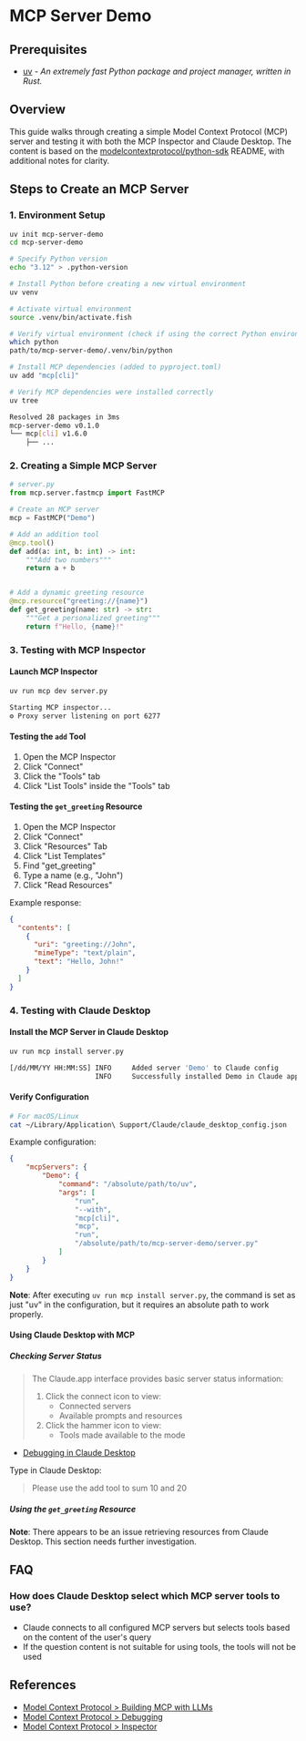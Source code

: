 # MCP Server Demo

## Prerequisites

- [uv](https://docs.astral.sh/uv/getting-started/installation/) - _An extremely fast Python package and project manager, written in Rust._

## Overview

This guide walks through creating a simple Model Context Protocol (MCP) server and testing it with both the MCP Inspector and Claude Desktop. The content is based on the [modelcontextprotocol/python-sdk](https://github.com/modelcontextprotocol/python-sdk/blob/c2ca8e03e046908935d089a2ceed4e80b0c29a24/README.md) README, with additional notes for clarity.

## Steps to Create an MCP Server

### 1. Environment Setup

```bash
uv init mcp-server-demo
cd mcp-server-demo

# Specify Python version
echo "3.12" > .python-version

# Install Python before creating a new virtual environment
uv venv 

# Activate virtual environment
source .venv/bin/activate.fish

# Verify virtual environment (check if using the correct Python environment)
which python
path/to/mcp-server-demo/.venv/bin/python

# Install MCP dependencies (added to pyproject.toml)
uv add "mcp[cli]"

# Verify MCP dependencies were installed correctly
uv tree

Resolved 28 packages in 3ms
mcp-server-demo v0.1.0
└── mcp[cli] v1.6.0
    ├── ...
```

### 2. Creating a Simple MCP Server

```python
# server.py
from mcp.server.fastmcp import FastMCP

# Create an MCP server
mcp = FastMCP("Demo")

# Add an addition tool
@mcp.tool()
def add(a: int, b: int) -> int:
    """Add two numbers"""
    return a + b


# Add a dynamic greeting resource
@mcp.resource("greeting://{name}")
def get_greeting(name: str) -> str:
    """Get a personalized greeting"""
    return f"Hello, {name}!"
```

### 3. Testing with MCP Inspector

#### Launch MCP Inspector

```bash
uv run mcp dev server.py

Starting MCP inspector...
⚙️ Proxy server listening on port 6277
```

#### Testing the `add` Tool

1. Open the MCP Inspector
2. Click "Connect"
3. Click the "Tools" tab
4. Click "List Tools" inside the "Tools" tab

#### Testing the `get_greeting` Resource

1. Open the MCP Inspector
2. Click "Connect"
3. Click "Resources" Tab
4. Click "List Templates"
5. Find "get_greeting"
6. Type a name (e.g., "John")
7. Click "Read Resources"

Example response:
```json
{
  "contents": [
    {
      "uri": "greeting://John",
      "mimeType": "text/plain",
      "text": "Hello, John!"
    }
  ]
}
```

### 4. Testing with Claude Desktop

#### Install the MCP Server in Claude Desktop

```bash
uv run mcp install server.py

[/dd/MM/YY HH:MM:SS] INFO     Added server 'Demo' to Claude config            claude.py:129
                     INFO     Successfully installed Demo in Claude app          cli.py:467
```

#### Verify Configuration

```bash
# For macOS/Linux
cat ~/Library/Application\ Support/Claude/claude_desktop_config.json
```

Example configuration:

```json
{
    "mcpServers": {
        "Demo": {
            "command": "/absolute/path/to/uv",
            "args": [
                "run",
                "--with",
                "mcp[cli]",
                "mcp",
                "run",
                "/absolute/path/to/mcp-server-demo/server.py"
            ]
        }
    }
}
```

**Note**: After executing `uv run mcp install server.py`, the command is set as just "uv" in the configuration, but it requires an absolute path to work properly.

#### Using Claude Desktop with MCP

##### Checking Server Status

> The Claude.app interface provides basic server status information:
> 1. Click the connect icon to view:
>     - Connected servers
>     - Available prompts and resources
> 2. Click the hammer icon to view:
>     - Tools made available to the mode

- [Debugging in Claude Desktop](https://modelcontextprotocol.io/docs/tools/debugging#debugging-in-claude-desktop)

Type in Claude Desktop:
> Please use the add tool to sum 10 and 20

##### Using the `get_greeting` Resource

**Note**: There appears to be an issue retrieving resources from Claude Desktop. This section needs further investigation.

## FAQ

### How does Claude Desktop select which MCP server tools to use?

- Claude connects to all configured MCP servers but selects tools based on the content of the user's query
- If the question content is not suitable for using tools, the tools will not be used

## References

- [Model Context Protocol > Building MCP with LLMs](https://modelcontextprotocol.io/tutorials/building-mcp-with-llms)
- [Model Context Protocol > Debugging](https://modelcontextprotocol.io/docs/tools/debugging)
- [Model Context Protocol > Inspector](https://modelcontextprotocol.io/docs/tools/inspector)
